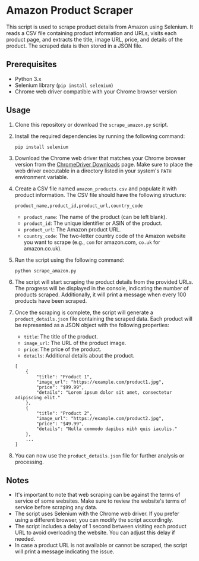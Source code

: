 # Amazon Product Scraper

This script is used to scrape product details from Amazon using Selenium. It reads a CSV file containing product information and URLs, visits each product page, and extracts the title, image URL, price, and details of the product. The scraped data is then stored in a JSON file.

## Prerequisites

- Python 3.x
- Selenium library (`pip install selenium`)
- Chrome web driver compatible with your Chrome browser version

## Usage

1. Clone this repository or download the `scrape_amazon.py` script.
2. Install the required dependencies by running the following command:

   ```
   pip install selenium
   ```

3. Download the Chrome web driver that matches your Chrome browser version from the [ChromeDriver Downloads](https://sites.google.com/a/chromium.org/chromedriver/downloads) page. Make sure to place the web driver executable in a directory listed in your system's `PATH` environment variable.

4. Create a CSV file named `amazon_products.csv` and populate it with product information. The CSV file should have the following structure:

   ```
   product_name,product_id,product_url,country_code
   ```
   - `product_name`: The name of the product (can be left blank).
   - `product_id`: The unique identifier or ASIN of the product.
   - `product_url`: The Amazon product URL.
   - `country_code`: The two-letter country code of the Amazon website you want to scrape (e.g., `com` for amazon.com, `co.uk` for amazon.co.uk).

5. Run the script using the following command:

   ```
   python scrape_amazon.py
   ```

6. The script will start scraping the product details from the provided URLs. The progress will be displayed in the console, indicating the number of products scraped. Additionally, it will print a message when every 100 products have been scraped.

7. Once the scraping is complete, the script will generate a `product_details.json` file containing the scraped data. Each product will be represented as a JSON object with the following properties:

   - `title`: The title of the product.
   - `image_url`: The URL of the product image.
   - `price`: The price of the product.
   - `details`: Additional details about the product.

   ```
   [
       {
           "title": "Product 1",
           "image_url": "https://example.com/product1.jpg",
           "price": "$99.99",
           "details": "Lorem ipsum dolor sit amet, consectetur adipiscing elit."
       },
       {
           "title": "Product 2",
           "image_url": "https://example.com/product2.jpg",
           "price": "$49.99",
           "details": "Nulla commodo dapibus nibh quis iaculis."
       },
       ...
   ]
   ```

8. You can now use the `product_details.json` file for further analysis or processing.

## Notes

- It's important to note that web scraping can be against the terms of service of some websites. Make sure to review the website's terms of service before scraping any data.
- The script uses Selenium with the Chrome web driver. If you prefer using a different browser, you can modify the script accordingly.
- The script includes a delay of 1 second between visiting each product URL to avoid overloading the website. You can adjust this delay if needed.
- In case a product URL is not available or cannot be scraped, the script will print a message indicating the issue.

